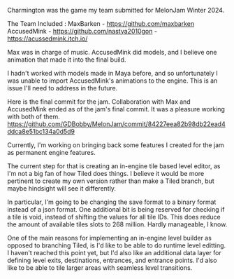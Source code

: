 Charmington was the game my team submitted for MelonJam Winter 2024.

The Team Included :
MaxBarken - https://github.com/maxbarken
AccusedMink - https://github.com/nastya2010gon - https://acussedmink.itch.io/

Max was in charge of music.
AccusedMink did models, and I believe one animation that made it into the final build.

I hadn't worked with models made in Maya before, and so unfortunately I was unable to import AccusedMink's animations to the engine. This is an issue I'll need to address in the future.

Here is the final commit for the jam. Collaboration with Max and AccusedMink ended as of the jam's final commit. It was a pleasure working with both of them.
https://github.com/GDBobby/MelonJam/commit/84227eea82b98db22ead4ddca8e51bc134a0d5d9


Currently, I'm working on bringing back some features I created for the jam as permanent engine features. 

The current step for that is creating an in-engine tile based level editor, as I'm not a big fan of how Tiled does things. 
I believe it would be more pertinent to create my own version rather than make a Tiled branch, but maybe hindsight will see it differently.

In particular, I'm going to be changing the save format to a binary format instead of a json format. 
One additional bit is being reserved for checking if a tile is void, instead of shifting the values for all tile IDs. This does reduce the amount of available tiles slots to 268 million. Hardly manageable, I know.

One of the main reasons for implementing an in-engine level builder as opposed to branching Tiled, is I'd like to be able to do runtime level editting.
I haven't reached this point yet, but I'd also like an additional data layer for defining level exits, destinations, entrances, and entrance points.
I'd also like to be able to tile larger areas with seamless level transitions.
